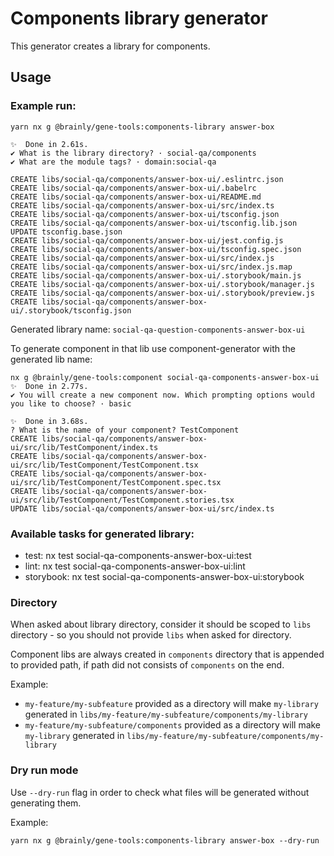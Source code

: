 # Components library generator

This generator creates a library for components.

## Usage

### Example run:

```
yarn nx g @brainly/gene-tools:components-library answer-box

✨  Done in 2.61s.
✔ What is the library directory? · social-qa/components
✔ What are the module tags? · domain:social-qa

CREATE libs/social-qa/components/answer-box-ui/.eslintrc.json
CREATE libs/social-qa/components/answer-box-ui/.babelrc
CREATE libs/social-qa/components/answer-box-ui/README.md
CREATE libs/social-qa/components/answer-box-ui/src/index.ts
CREATE libs/social-qa/components/answer-box-ui/tsconfig.json
CREATE libs/social-qa/components/answer-box-ui/tsconfig.lib.json
UPDATE tsconfig.base.json
CREATE libs/social-qa/components/answer-box-ui/jest.config.js
CREATE libs/social-qa/components/answer-box-ui/tsconfig.spec.json
CREATE libs/social-qa/components/answer-box-ui/src/index.js
CREATE libs/social-qa/components/answer-box-ui/src/index.js.map
CREATE libs/social-qa/components/answer-box-ui/.storybook/main.js
CREATE libs/social-qa/components/answer-box-ui/.storybook/manager.js
CREATE libs/social-qa/components/answer-box-ui/.storybook/preview.js
CREATE libs/social-qa/components/answer-box-ui/.storybook/tsconfig.json

```

Generated library name: `social-qa-question-components-answer-box-ui`

To generate component in that lib use component-generator with the generated lib name:

```
nx g @brainly/gene-tools:component social-qa-components-answer-box-ui
✨  Done in 2.77s.
✔ You will create a new component now. Which prompting options would you like to choose? · basic

✨  Done in 3.68s.
? What is the name of your component? TestComponent
CREATE libs/social-qa/components/answer-box-ui/src/lib/TestComponent/index.ts
CREATE libs/social-qa/components/answer-box-ui/src/lib/TestComponent/TestComponent.tsx
CREATE libs/social-qa/components/answer-box-ui/src/lib/TestComponent/TestComponent.spec.tsx
CREATE libs/social-qa/components/answer-box-ui/src/lib/TestComponent/TestComponent.stories.tsx
UPDATE libs/social-qa/components/answer-box-ui/src/index.ts
```

### Available tasks for generated library:

- test: nx test social-qa-components-answer-box-ui:test
- lint: nx test social-qa-components-answer-box-ui:lint
- storybook: nx test social-qa-components-answer-box-ui:storybook

### Directory

When asked about library directory, consider it should be scoped to `libs` directory - so you should not provide `libs` when asked for directory.

Component libs are always created in `components` directory that is appended to provided path, if path did not consists of `components` on the end.

Example:

- `my-feature/my-subfeature` provided as a directory will make `my-library` generated in `libs/my-feature/my-subfeature/components/my-library`
- `my-feature/my-subfeature/components` provided as a directory will make `my-library` generated in `libs/my-feature/my-subfeature/components/my-library`

### Dry run mode

Use `--dry-run` flag in order to check what files will be generated without generating them.

Example:

```
yarn nx g @brainly/gene-tools:components-library answer-box --dry-run
```
